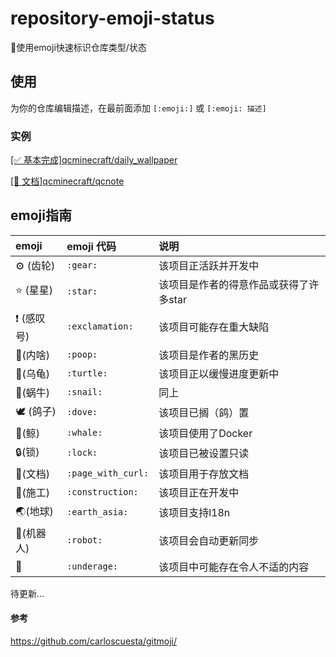# repository-emoji-status
📃使用emoji快速标识仓库类型/状态

## 使用
为你的仓库编辑描述，在最前面添加 `[:emoji:]` 或 `[:emoji: 描述]`

### 实例
[[✅ 基本完成]qcminecraft/daily_wallpaper](https://github.com/qcminecraft/daily_wallpaper)

[[📃 文档]qcminecraft/qcnote](https://github.com/qcminecraft/qcnote)

## emoji指南

emoji                                   | emoji 代码                   | 说明
:--------                               | :--------                    | :--------
:gear: (齿轮)                           | `:gear:`                     | 该项目正活跃并开发中
:star: (星星)                           | `:star:`                     | 该项目是作者的得意作品或获得了许多star
:exclamation: (感叹号)                  | `:exclamation:`               | 该项目可能存在重大缺陷
:poop:(内啥)                            |  `:poop:`                     | 该项目是作者的黑历史
:turtle:(乌龟)                          | `:turtle:`                    | 该项目正以缓慢进度更新中
:snail:(蜗牛)                            | `:snail:`                    | 同上
:dove: (鸽子)                            | `:dove:`                     | 该项目已搁（鸽）置
:whale:(鲸)                             | `:whale:`                     | 该项目使用了Docker
:lock:(锁)                              | `:lock:`                      | 该项目已被设置只读
:page_with_curl:(文档)                  | `:page_with_curl:`            | 该项目用于存放文档
:construction:(施工)                    | `:construction:`              | 该项目正在开发中
:earth_asia:(地球)                      | `:earth_asia:`                | 该项目支持l18n
:robot:(机器人)                          | `:robot:`                    | 该项目会自动更新同步
:underage:                              | `:underage:`                  | 该项目中可能存在令人不适的内容


待更新...

#### 参考
https://github.com/carloscuesta/gitmoji/
